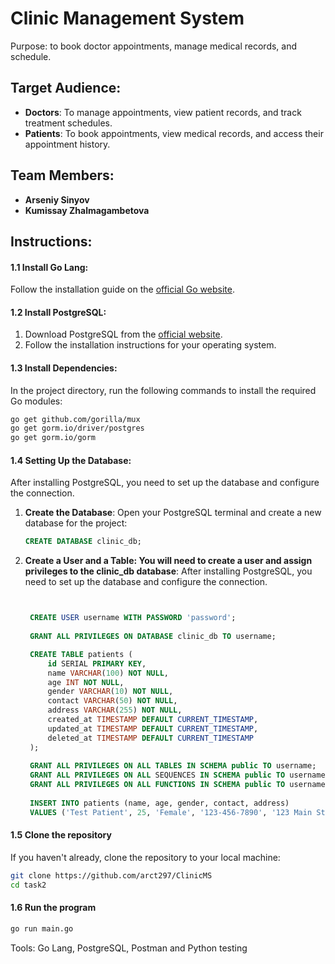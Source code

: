 # Clinic Management System 
Purpose: to book doctor appointments, manage medical records, and schedule.
## Target Audience:
- **Doctors**: To manage appointments, view patient records, and track treatment schedules.
- **Patients**: To book appointments, view medical records, and access their appointment history.

## Team Members:
- **Arseniy Sinyov**
- **Kumissay Zhalmagambetova**
<h2>Instructions:</h2>

#### 1.1 Install Go Lang:
Follow the installation guide on the [official Go website](https://golang.org/doc/install).

#### 1.2 Install PostgreSQL:
1. Download PostgreSQL from the [official website](https://www.postgresql.org/download/).
2. Follow the installation instructions for your operating system.

#### 1.3 Install Dependencies:
In the project directory, run the following commands to install the required Go modules:
```bash
go get github.com/gorilla/mux
go get gorm.io/driver/postgres
go get gorm.io/gorm
```

#### 1.4 Setting Up the Database:
After installing PostgreSQL, you need to set up the database and configure the connection.

1. **Create the Database**:
   Open your PostgreSQL terminal and create a new database for the project:
   ```sql
   CREATE DATABASE clinic_db;
   
   ```
   
2. **Create a User and a Table: You will need to create a user and assign privileges to the clinic_db database**:
After installing PostgreSQL, you need to set up the database and configure the connection.


   ```sql


    CREATE USER username WITH PASSWORD 'password';
    
    GRANT ALL PRIVILEGES ON DATABASE clinic_db TO username;

    CREATE TABLE patients (
        id SERIAL PRIMARY KEY,               
        name VARCHAR(100) NOT NULL,         
        age INT NOT NULL,                    
        gender VARCHAR(10) NOT NULL,         
        contact VARCHAR(50) NOT NULL,        
        address VARCHAR(255) NOT NULL,      
        created_at TIMESTAMP DEFAULT CURRENT_TIMESTAMP, 
        updated_at TIMESTAMP DEFAULT CURRENT_TIMESTAMP,
        deleted_at TIMESTAMP DEFAULT CURRENT_TIMESTAMP 
    );
  
    GRANT ALL PRIVILEGES ON ALL TABLES IN SCHEMA public TO username;
    GRANT ALL PRIVILEGES ON ALL SEQUENCES IN SCHEMA public TO username;
    GRANT ALL PRIVILEGES ON ALL FUNCTIONS IN SCHEMA public TO username;
    
    INSERT INTO patients (name, age, gender, contact, address) 
    VALUES ('Test Patient', 25, 'Female', '123-456-7890', '123 Main St');


#### 1.5 **Clone the repository**
If you haven't already, clone the repository to your local machine:
   ```bash
   git clone https://github.com/arct297/ClinicMS
   cd task2
  ```

#### 1.6 **Run the program**
   ```bash
   go run main.go
```

Tools: Go Lang, PostgreSQL, Postman and Python testing

